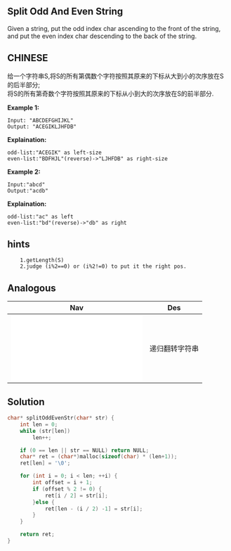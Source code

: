 ## Split Odd And Even String

Given a string, put the odd index char ascending to the front of the string, and put the even index char descending to the back of the string.

## CHINESE
给一个字符串S,将S的所有第偶数个字符按照其原来的下标从大到小的次序放在S的后半部分;<br />
将S的所有第奇数个字符按照其原来的下标从小到大的次序放在S的前半部分. <br />

**Example 1:**
```
Input: "ABCDEFGHIJKL"
Output: "ACEGIKLJHFDB"
```
**Explaination:**
```
odd-list:"ACEGIK" as left-size
even-list:"BDFHJL"(reverse)->"LJHFDB" as right-size
```
**Example 2:**
```
Input:"abcd"
Output:"acdb"
```
**Explaination:**
```
odd-list:"ac" as left
even-list:"bd"(reverse)->"db" as right
```

## hints
```
    1.getLength(S)
    2.judge (i%2==0) or (i%2!=0) to put it the right pos.
```

## Analogous
|                Nav                    |                 Des                 |
|:-------------------------------------:|:-----------------------------------:|
|![reverseString](reverseString.md)     |递归翻转字符串                       |


## Solution
``` c
char* splitOddEvenStr(char* str) {
    int len = 0;
    while (str[len])
        len++;

    if (0 == len || str == NULL) return NULL;
    char* ret = (char*)malloc(sizeof(char) * (len+1));
    ret[len] = '\0';

    for (int i = 0; i < len; ++i) {
        int offset = i + 1;
        if (offset % 2 != 0) {
            ret[i / 2] = str[i];
        }else {
            ret[len - (i / 2) -1] = str[i];
        }
    }

    return ret;
}
```